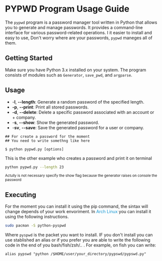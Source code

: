 # PYPWD Program Usage Guide

The `pypwd` program is a password manager tool written in Python that allows you to generate and manage passwords. It provides a command-line interface for various password-related operations.
I it easier to install and easy to use, Don't worry where are your passwords, `pypwd` maneges all of them.

## Getting Started

Make sure you have Python 3.x installed on your system. The program consists of modules such as `Generator`, `save_pwd`, and `argparse`.

## Usage

+ -**l**, **--length**: Generate a random password of the specified length.
+ **-p**, **--print**: Print all stored passwords.
+ **-d**, **--delete**: Delete a specific password associated with an account or + company.
+ -**s**, **--show**: Show the generated password.
+ -**sv**, **--save**: Save the generated password for a user or company.

```shell
## For create a password for the moment
## You need to write somethng like here

$ python pypwd.py [options]
```

This is the other example who creates a password and print it on terminal 

```bash
python pypwd.py --length 23 
```
<sub>Actully is not necessary specify the show flag because the generator raises on console the password</sub>

## Executing

For the moment you can install it using the pip command, the sintax will change
depends of your work envoriment.
In <span style="color:#0f94d2;">Arch Linux</span> you can install it using the following instructions.

```bash
sudo pacman -S python-pyspwd
```

Where `pyspwd` is the packet you want to install.
IF you don't install you can use stablished an alias or if you prefer 
you are able to write the following code in the end of you bash/fish/zsh/.. . 
For example, on fish you can write:

```shell
alias pypswd "python /$HOME/user/your_directory/pypswd/pypswd.py"
```


